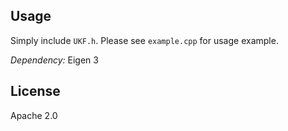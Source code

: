 ## Usage

Simply include `UKF.h`. Please see `example.cpp` for usage example.

*Dependency:* Eigen 3


## License

Apache 2.0